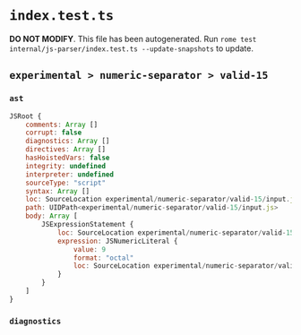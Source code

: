 # `index.test.ts`

**DO NOT MODIFY**. This file has been autogenerated. Run `rome test internal/js-parser/index.test.ts --update-snapshots` to update.

## `experimental > numeric-separator > valid-15`

### `ast`

```javascript
JSRoot {
	comments: Array []
	corrupt: false
	diagnostics: Array []
	directives: Array []
	hasHoistedVars: false
	integrity: undefined
	interpreter: undefined
	sourceType: "script"
	syntax: Array []
	loc: SourceLocation experimental/numeric-separator/valid-15/input.js 1:0-1:6
	path: UIDPath<experimental/numeric-separator/valid-15/input.js>
	body: Array [
		JSExpressionStatement {
			loc: SourceLocation experimental/numeric-separator/valid-15/input.js 1:0-1:6
			expression: JSNumericLiteral {
				value: 9
				format: "octal"
				loc: SourceLocation experimental/numeric-separator/valid-15/input.js 1:0-1:6
			}
		}
	]
}
```

### `diagnostics`

```

```
